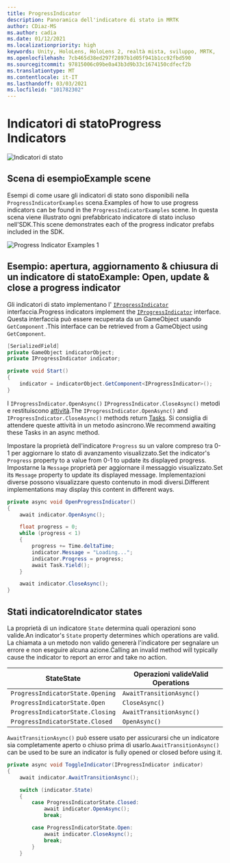 ```yaml
---
title: ProgressIndicator
description: Panoramica dell'indicatore di stato in MRTK
author: CDiaz-MS
ms.author: cadia
ms.date: 01/12/2021
ms.localizationpriority: high
keywords: Unity, HoloLens, HoloLens 2, realtà mista, sviluppo, MRTK,
ms.openlocfilehash: 7cb465d38ed297f2897b1d05f941b1cc92fbd590
ms.sourcegitcommit: 97815006c09be0a43b3d9b33c1674150cdfecf2b
ms.translationtype: MT
ms.contentlocale: it-IT
ms.lasthandoff: 03/03/2021
ms.locfileid: "101782302"
---
```

# <a name="progress-indicators"></a><span data-ttu-id="6df48-104">Indicatori di stato</span><span class="sxs-lookup"><span data-stu-id="6df48-104">Progress Indicators</span></span>

![Indicatori di stato](../images/progress-indicator/MRTK_ProgressIndicator_Main.png)

## <a name="example-scene"></a><span data-ttu-id="6df48-106">Scena di esempio</span><span class="sxs-lookup"><span data-stu-id="6df48-106">Example scene</span></span>

<span data-ttu-id="6df48-107">Esempi di come usare gli indicatori di stato sono disponibili nella `ProgressIndicatorExamples` scena.</span><span class="sxs-lookup"><span data-stu-id="6df48-107">Examples of how to use progress indicators can be found in the `ProgressIndicatorExamples` scene.</span></span> <span data-ttu-id="6df48-108">In questa scena viene illustrato ogni prefabbricato indicatore di stato incluso nell'SDK.</span><span class="sxs-lookup"><span data-stu-id="6df48-108">This scene demonstrates each of the progress indicator prefabs included in the SDK.</span></span>

<img src="../images/progress-indicator/MRTK_ProgressIndicator_Examples.png" alt="Progress Indicator Examples 1">

## <a name="example-open-update--close-a-progress-indicator"></a><span data-ttu-id="6df48-109">Esempio: apertura, aggiornamento & chiusura di un indicatore di stato</span><span class="sxs-lookup"><span data-stu-id="6df48-109">Example: Open, update & close a progress indicator</span></span>

<span data-ttu-id="6df48-110">Gli indicatori di stato implementano l' [`IProgressIndicator`](xref:Microsoft.MixedReality.Toolkit.UI.IProgressIndicator) interfaccia.</span><span class="sxs-lookup"><span data-stu-id="6df48-110">Progress indicators implement the [`IProgressIndicator`](xref:Microsoft.MixedReality.Toolkit.UI.IProgressIndicator) interface.</span></span> <span data-ttu-id="6df48-111">Questa interfaccia può essere recuperata da un GameObject usando `GetComponent` .</span><span class="sxs-lookup"><span data-stu-id="6df48-111">This interface can be retrieved from a GameObject using `GetComponent`.</span></span>

```c#
[SerializedField]
private GameObject indicatorObject;
private IProgressIndicator indicator;

private void Start()
{
    indicator = indicatorObject.GetComponent<IProgressIndicator>();
}
```

<span data-ttu-id="6df48-112">I `IProgressIndicator.OpenAsync()` `IProgressIndicator.CloseAsync()` metodi e restituiscono [attività](xref:System.Threading.Tasks.Task).</span><span class="sxs-lookup"><span data-stu-id="6df48-112">The `IProgressIndicator.OpenAsync()` and `IProgressIndicator.CloseAsync()` methods return [Tasks](xref:System.Threading.Tasks.Task).</span></span> <span data-ttu-id="6df48-113">Si consiglia di attendere queste attività in un metodo asincrono.</span><span class="sxs-lookup"><span data-stu-id="6df48-113">We recommend awaiting these Tasks in an async method.</span></span>

<span data-ttu-id="6df48-114">Impostare la proprietà dell'indicatore `Progress` su un valore compreso tra 0-1 per aggiornare lo stato di avanzamento visualizzato.</span><span class="sxs-lookup"><span data-stu-id="6df48-114">Set the indicator's `Progress` property to a value from 0-1 to update its displayed progress.</span></span> <span data-ttu-id="6df48-115">Impostarne la `Message` proprietà per aggiornare il messaggio visualizzato.</span><span class="sxs-lookup"><span data-stu-id="6df48-115">Set its `Message` property to update its displayed message.</span></span> <span data-ttu-id="6df48-116">Implementazioni diverse possono visualizzare questo contenuto in modi diversi.</span><span class="sxs-lookup"><span data-stu-id="6df48-116">Different implementations may display this content in different ways.</span></span>

```c#
private async void OpenProgressIndicator()
{
    await indicator.OpenAsync();

    float progress = 0;
    while (progress < 1)
    {
        progress += Time.deltaTime;
        indicator.Message = "Loading...";
        indicator.Progress = progress;
        await Task.Yield();
    }

    await indicator.CloseAsync();
}
```

## <a name="indicator-states"></a><span data-ttu-id="6df48-117">Stati indicatore</span><span class="sxs-lookup"><span data-stu-id="6df48-117">Indicator states</span></span>

<span data-ttu-id="6df48-118">La proprietà di un indicatore `State` determina quali operazioni sono valide.</span><span class="sxs-lookup"><span data-stu-id="6df48-118">An indicator's `State` property determines which operations are valid.</span></span> <span data-ttu-id="6df48-119">La chiamata a un metodo non valido genererà l'indicatore per segnalare un errore e non eseguire alcuna azione.</span><span class="sxs-lookup"><span data-stu-id="6df48-119">Calling an invalid method will typically cause the indicator to report an error and take no action.</span></span>

<span data-ttu-id="6df48-120">State</span><span class="sxs-lookup"><span data-stu-id="6df48-120">State</span></span> | <span data-ttu-id="6df48-121">Operazioni valide</span><span class="sxs-lookup"><span data-stu-id="6df48-121">Valid Operations</span></span>
--- | ---
`ProgressIndicatorState.Opening` | `AwaitTransitionAsync()`
`ProgressIndicatorState.Open` | `CloseAsync()`
`ProgressIndicatorState.Closing` | `AwaitTransitionAsync()`
`ProgressIndicatorState.Closed` | `OpenAsync()`

<span data-ttu-id="6df48-122">`AwaitTransitionAsync()` può essere usato per assicurarsi che un indicatore sia completamente aperto o chiuso prima di usarlo.</span><span class="sxs-lookup"><span data-stu-id="6df48-122">`AwaitTransitionAsync()` can be used to be sure an indicator is fully opened or closed before using it.</span></span>

```c#
private async void ToggleIndicator(IProgressIndicator indicator)
{
    await indicator.AwaitTransitionAsync();

    switch (indicator.State)
    {
        case ProgressIndicatorState.Closed:
            await indicator.OpenAsync();
            break;

        case ProgressIndicatorState.Open:
            await indicator.CloseAsync();
            break;
        }
    }
```
